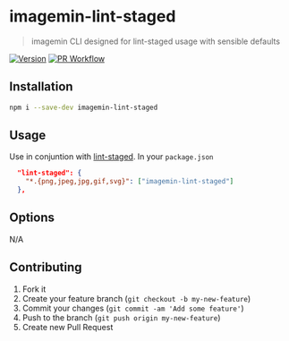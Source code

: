 # imagemin-lint-staged
> imagemin CLI designed for lint-staged usage with sensible defaults

[![Version][npm-image]][npm-url] [![PR Workflow][github-workflows-pr-image]][github-workflows-pr-url]


## Installation

```sh
npm i --save-dev imagemin-lint-staged
```

## Usage

Use in conjuntion with [lint-staged][lint-staged]. In your `package.json`

```json
  "lint-staged": {
    "*.{png,jpeg,jpg,gif,svg}": ["imagemin-lint-staged"]
  },
```


## Options

N/A


## Contributing

1. Fork it
2. Create your feature branch (`git checkout -b my-new-feature`)
3. Commit your changes (`git commit -am 'Add some feature'`)
4. Push to the branch (`git push origin my-new-feature`)
5. Create new Pull Request


[lint-staged]: https://github.com/okonet/lint-staged
[npm-image]: https://img.shields.io/npm/v/imagemin-lint-staged.svg?style=flat-square
[npm-url]: https://www.npmjs.org/package/imagemin-lint-staged

[github-workflows-pr-image]: https://github.com/davidsneighbour/imagemin-lint-staged/actions/workflows/pr.yml/badge.svg
[github-workflows-pr-url]: https://github.com/davidsneighbour/imagemin-lint-staged/actions/workflows/pr.yml
